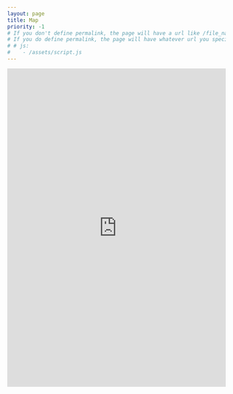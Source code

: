 ```yaml
---
layout: page
title: Map
priority: -1
# If you don't define permalink, the page will have a url like /file_name without the .md
# If you do define permalink, the page will have whatever url you specify
# # js:
#    - /assets/script.js
---
```


<div style="
    position: relative;
    overflow: hidden;
    padding-top: 56.25%;
    min-height: 450px;
">
  <iframe style="position: absolute;
    top: 0;
    left: 0;
    width: 100%;
    height: 100%;
    border: 0;"
    src="https://hackgt.github.io/mapgt-frontend/" />
</div>
